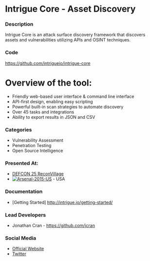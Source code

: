 # Intrigue Core - Asset Discovery

### Description
Intrigue Core is an attack surface discovery framework that discovers assets and vulnerabilities utilizing APIs and OSINT techniques.

### Code
https://github.com/intrigueio/intrigue-core

# Overview of the tool:
* Friendly web-based user interface & command line interface
* API-first design, enabling easy scripting
* Powerful built-in scan strategies to automate discovery
* Over 45 tasks and integrations
* Ability to export results in JSON and CSV

### Categories
* Vulnerability Assessment
* Penetration Testing
* Open Source Intelligence

### Presented At:
* [DEFCON 25 ReconVillage](http://reconvillage.org/attack-surface-discovery-with-intrigue/)
* [![Arsenal-2015-US](https://raw.githubusercontent.com/toolswatch/badges/master/arsenal/usa/2015.svg)](https://www.blackhat.com/us-15/arsenal.html#intrigue) - USA

### Documentation
 * [Getting Started] http://intrigue.io/getting-started/

### Lead Developers
* Jonathan Cran - https://github.com/jcran

### Social Media
* [Official Website](https://intrigue.io/)
* [Twitter](https://twitter.com/intrigueio)

